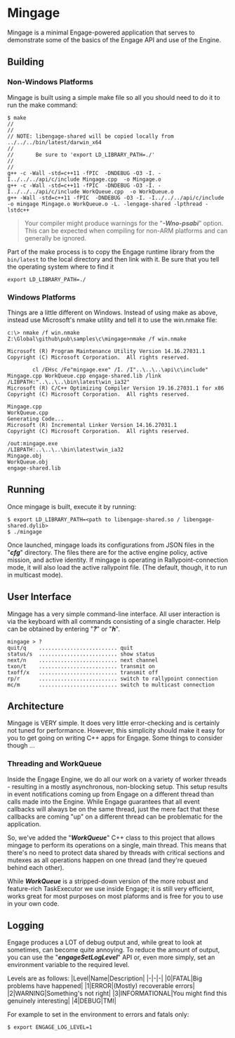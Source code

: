 # Mingage

Mingage is a minimal Engage-powered application that serves to demonstrate some of the basics of the Engage API and use of the Engine.

## Building

### Non-Windows Platforms
Mingage is built using a simple make file so all you should need to do it to run the make command:

```shell
$ make
//
//
// NOTE: libengage-shared will be copied locally from ../../../bin/latest/darwin_x64
//
//       Be sure to 'export LD_LIBRARY_PATH=./'
//
//
g++ -c -Wall -std=c++11 -fPIC  -DNDEBUG -O3 -I. -I../../../api/c/include Mingage.cpp  -o Mingage.o
g++ -c -Wall -std=c++11 -fPIC  -DNDEBUG -O3 -I. -I../../../api/c/include WorkQueue.cpp  -o WorkQueue.o
g++ -Wall -std=c++11 -fPIC  -DNDEBUG -O3 -I. -I../../../api/c/include -o mingage Mingage.o WorkQueue.o -L. -lengage-shared -lpthread -lstdc++
```
>Your compiler might produce warnings for the "***-Wno-psabi***" option.  This can be expected when compiling for non-ARM platforms and can generally be ignored.

Part of the make process is to copy the Engage runtime library from the `bin/latest` to the local directory and then link with it.  Be sure that you tell the operating system where to find it
```shell
export LD_LIBRARY_PATH=./
```

### Windows Platforms
Things are a little different on Windows.  Instead of using make as above, instead use Microsoft's nmake utility and tell it to use the win.nmake file:
```shell
c:\> nmake /f win.nmake
Z:\Global\github\pub\samples\c\mingage>nmake /f win.nmake

Microsoft (R) Program Maintenance Utility Version 14.16.27031.1
Copyright (C) Microsoft Corporation.  All rights reserved.

        cl /EHsc /Fe"mingage.exe" /I. /I"..\..\..\api\c\include" Mingage.cpp WorkQueue.cpp engage-shared.lib /link /LIBPATH:"..\..\..\bin\latest\win_ia32"
Microsoft (R) C/C++ Optimizing Compiler Version 19.16.27031.1 for x86
Copyright (C) Microsoft Corporation.  All rights reserved.

Mingage.cpp
WorkQueue.cpp
Generating Code...
Microsoft (R) Incremental Linker Version 14.16.27031.1
Copyright (C) Microsoft Corporation.  All rights reserved.

/out:mingage.exe
/LIBPATH:..\..\..\bin\latest\win_ia32
Mingage.obj
WorkQueue.obj
engage-shared.lib
```

## Running

Once mingage is built, execute it by running:

```shell
$ export LD_LIBRARY_PATH=<path to libengage-shared.so / libengage-shared.dylib>
$ ./mingage
```

Once launched, mingage loads its configurations from JSON files in the "***cfg***" directory.  The files there are for the active engine policy, active mission, and active identity.  If mingage is operating in Rallypoint-connection mode, it will also load the active rallypoint file.  (The default, though, it to run in multicast mode).

## User Interface

Mingage has a very simple command-line interface.  All user interaction is via the keyboard with all commands consisting of a single character.  Help can be obtained by entering "***?***" or "***h***".

```shell
mingage > ?
quit/q    ......................... quit
status/s  ......................... show status
next/n    ......................... next channel
txon/t    ......................... transmit on
txoff/x   ......................... transmit off
rp/r      ......................... switch to rallypoint connection
mc/m      ......................... switch to multicast connection
```

## Architecture

Mingage is VERY simple.  It does very little error-checking and is certainly not tuned for performance.  However, this simplicity should make it easy for you to get going on writing C++ apps for Engage.  Some things to consider though ...

### Threading and WorkQueue

Inside the Engage Engine, we do all our work on a variety of worker threads - resulting in a mostly asynchronous, non-blocking setup.  This setup results in event notifications coming up from Engage on a different thread than calls made into the Engine.  While Engage guarantees that all event callbacks will always be on the same thread, just the mere fact that these callbacks are coming "up" on a different thread can be problematic for the application.

So, we've added the "***WorkQueue***" C++ class to this project that allows mingage to perform its operations on a single, main thread.  This means that there's no need to protect data shared by threads with critical sections and mutexes as all operations happen on one thread (and they're queued behind each other).  

While ***WorkQueue*** is a stripped-down version of the more robust and feature-rich TaskExecutor we use inside Engage; it is still very efficient, works great for most purposes on most plaforms and is free for you to use in your own code.


## Logging

Engage produces a LOT of debug output and, while great to look at sometimes, can become quite annoying.  To reduce the amount of output, you can use the "***engageSetLogLevel***" API or, even more simply, set an environment variable to the required level.  

Levels are as follows:
|Level|Name|Description|
|-|-|-|
|0|FATAL|Big problems have happened|
|1|ERROR|(Mostly) recoverable errors|
|2|WARNING|Something's not right|
|3|INFORMATIONAL|You might find this genuinely interesting|
|4|DEBUG|TMI|


For example to set in the environment to errors and fatals only:

```shell
$ export ENGAGE_LOG_LEVEL=1
```
